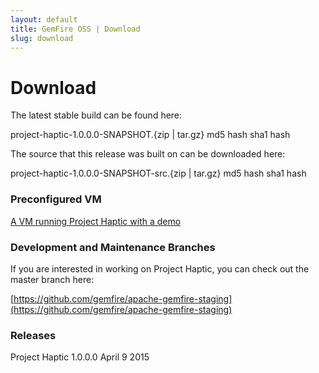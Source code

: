 ```yaml
---
layout: default
title: GemFire OSS | Download
slug: download
---
```


# Download

The latest stable build can be found here:

project-haptic-1.0.0.0-SNAPSHOT.{zip | tar.gz} md5 hash sha1 hash

The source that this release was built on can be downloaded here:

project-haptic-1.0.0.0-SNAPSHOT-src.{zip | tar.gz} md5 hash sha1 hash

### Preconfigured VM
[A VM running Project Haptic with a demo](https://drive.google.com/a/pivotal.io/file/d/0BwMlrnB96gYvTE93MHdTSGN1TW8/view?usp=sharing)

### Development and Maintenance Branches

If you are interested in working on Project Haptic, you can check out the master branch here:

[https://github.com/gemfire/apache-gemfire-staging](https://github.com/gemfire/apache-gemfire-staging)


### Releases

Project Haptic 1.0.0.0 	April 9 2015

